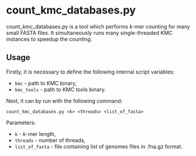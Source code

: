 # count_kmc_databases.py

count_kmc_databases.py is a tool which performs *k*-mer counting for many small FASTA files.
It simultaneously runs many single-threaded KMC instances to speedup the counting.

## Usage
Firstly, it is necessary to define the following internal script variables:
* `kmc` - path to KMC binary,
* `kmc_tools` - path to KMC tools binary.

Next, it can by run with the following command:

`count_kmc_databases.py <k> <threads> <list_of_fasta>`

Parameters:
* `k` - *k*-mer length,
* `threads` - number of threads,
* `list_of_fasta` - file containing list of genomes files in .fna.gz format.
